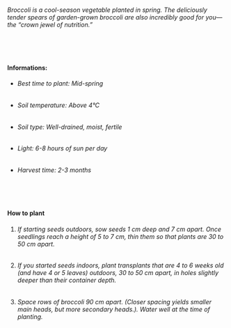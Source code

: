 ###### Broccoli is a cool-season vegetable planted in spring. The deliciously tender spears of garden-grown broccoli are also incredibly good for you—the “crown jewel of nutrition.”

###### ‎

#### Informations:

-   ###### Best time to plant: Mid-spring
-   ###### Soil temperature: Above 4°C
-   ###### Soil type: Well-drained, moist, fertile
-   ###### Light: 6-8 hours of sun per day
-   ###### Harvest time: 2-3 months

###### ‎

#### How to plant

1. ###### If starting seeds outdoors, sow seeds 1 cm deep and 7 cm apart. Once seedlings reach a height of 5 to 7 cm, thin them so that plants are 30 to 50 cm apart.
2. ###### If you started seeds indoors, plant transplants that are 4 to 6 weeks old (and have 4 or 5 leaves) outdoors, 30 to 50 cm apart, in holes slightly deeper than their container depth.
3. ###### Space rows of broccoli 90 cm apart. (Closer spacing yields smaller main heads, but more secondary heads.). Water well at the time of planting.
